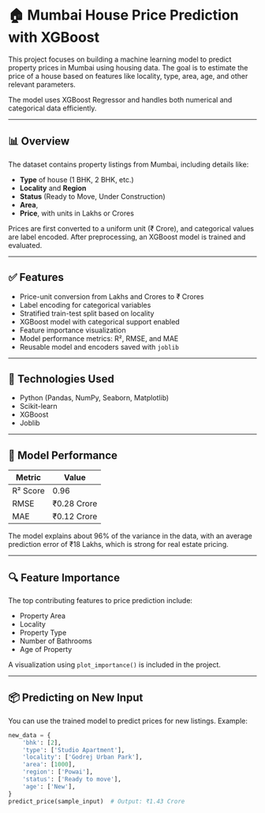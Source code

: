 # 🏠 Mumbai House Price Prediction with XGBoost

This project focuses on building a machine learning model to predict property prices in Mumbai using housing data. The goal is to estimate the price of a house based on features like locality, type, area, age, and other relevant parameters.

The model uses XGBoost Regressor and handles both numerical and categorical data efficiently.

---

## 📊 Overview

The dataset contains property listings from Mumbai, including details like:

- **Type** of house (1 BHK, 2 BHK, etc.)
- **Locality** and **Region**
- **Status** (Ready to Move, Under Construction)
- **Area**,
- **Price**, with units in Lakhs or Crores

Prices are first converted to a uniform unit (₹ Crore), and categorical values are label encoded. After preprocessing, an XGBoost model is trained and evaluated.

---

## ✅ Features

- Price-unit conversion from Lakhs and Crores to ₹ Crores
- Label encoding for categorical variables
- Stratified train-test split based on locality
- XGBoost model with categorical support enabled
- Feature importance visualization
- Model performance metrics: R², RMSE, and MAE
- Reusable model and encoders saved with `joblib`

---

## 🔧 Technologies Used

- Python (Pandas, NumPy, Seaborn, Matplotlib)
- Scikit-learn
- XGBoost
- Joblib

---

## 🧪 Model Performance

| Metric       | Value         |
|--------------|---------------|
| R² Score     | 0.96          |
| RMSE         | ₹0.28 Crore   |
| MAE          | ₹0.12 Crore   |

The model explains about 96% of the variance in the data, with an average prediction error of ₹18 Lakhs, which is strong for real estate pricing.

---

## 🔍 Feature Importance

The top contributing features to price prediction include:

- Property Area
- Locality
- Property Type
- Number of Bathrooms
- Age of Property

A visualization using `plot_importance()` is included in the project.

---

## 📦 Predicting on New Input

You can use the trained model to predict prices for new listings. Example:

```python
new_data = {
    'bhk': [2], 
    'type': ['Studio Apartment'],
    'locality': ['Godrej Urban Park'],
    'area': [1000], 
    'region': ['Powai'],
    'status': ['Ready to move'],
    'age': ['New'],         
}
predict_price(sample_input)  # Output: ₹1.43 Crore
